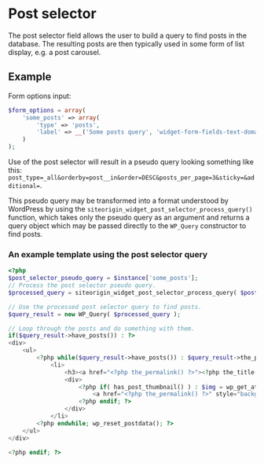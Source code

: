 # Post selector
The post selector field allows the user to build a query to find posts in the database. The resulting posts are then typically used in some form of list display, e.g. a post carousel.

## Example
Form options input:
```php
$form_options = array(
	'some_posts' => array(
		'type' => 'posts',
		'label' => __('Some posts query', 'widget-form-fields-text-domain'),
	)
);
```

Use of the post selector will result in a pseudo query looking something like this: 
`post_type=_all&orderby=post__in&order=DESC&posts_per_page=3&sticky=&additional=`.

This pseudo query may be transformed into a format understood by WordPress by using the `siteorigin_widget_post_selector_process_query()` function, which takes only the pseudo query as an argument and returns a query object which may be passed directly to the `WP_Query` constructor to find posts.

### An example template using the post selector query

```php
<?php
$post_selector_pseudo_query = $instance['some_posts'];
// Process the post selector pseudo query.
$processed_query = siteorigin_widget_post_selector_process_query( $post_selector_pseudo_query );

// Use the processed post selector query to find posts.
$query_result = new WP_Query( $processed_query );

// Loop through the posts and do something with them.
if($query_result->have_posts()) : ?>
<div>
    <ul>
        <?php while($query_result->have_posts()) : $query_result->the_post(); ?>
            <li>
                <h3><a href="<?php the_permalink() ?>"><?php the_title() ?></a></h3>
                <div>
                    <?php if( has_post_thumbnail() ) : $img = wp_get_attachment_image_src( get_post_thumbnail_id() ); ?>
                        <a href="<?php the_permalink() ?>" style="background-image: url(<?php echo sow_esc_url($img[0]) ?>)"/>
                    <?php endif; ?>
                </div>
            </li>
        <?php endwhile; wp_reset_postdata(); ?>
    </ul>
</div>

<?php endif; ?>
```
